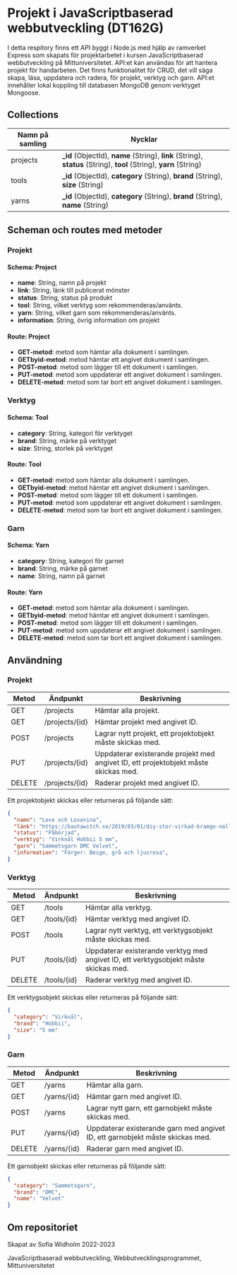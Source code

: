 # Projekt i JavaScriptbaserad webbutveckling (DT162G)
I detta respitory finns ett API byggt i Node.js med hjälp av ramverket Express som skapats för projektarbetet i kursen JavaScriptbaserad webbutveckling på Mittuniversitetet. API:et kan användas för att hantera projekt för handarbeten. Det finns funktionalitet för CRUD, det vill säga skapa, läsa, uppdatera och radera, för projekt, verktyg och garn. API:et innehåller lokal koppling till databasen MongoDB genom verktyget Mongoose.

## Collections

| Namn på samling| Nycklar |
| ----------- | ----------- |
| projects | **_id** (ObjectId), **name** (String), **link** (String), **status** (String), **tool** (String), **yarn** (String)|
| tools | **_id** (ObjectId), **category** (String), **brand** (String), **size** (String)|
| yarns | **_id** (ObjectId), **category** (String), **brand** (String), **name** (String)|


## Scheman och routes med metoder

### Projekt
#### Schema: Project
- **name**: String, namn på projekt
- **link**: String, länk till publicerat mönster
- **status**: String, status på produkt
- **tool**: String, vilket verktyg som rekommenderas/använts.
- **yarn**: String, vilket garn som rekommenderas/använts.
- **information**: String, övrig information om projekt

#### Route: Project
- **GET-metod**: metod som hämtar alla dokument i samlingen.
- **GETbyid-metod**: metod hämtar ett angivet dokument i samlingen.
- **POST-metod**: metod som lägger till ett dokument i samlingen.
- **PUT-metod**: metod som uppdaterar ett angivet dokument i samlingen.
- **DELETE-metod**: metod som tar bort ett angivet dokument i samlingen.


### Verktyg
#### Schema: Tool
- **category**: String, kategori för verktyget
- **brand**: String,  märke på verktyget
- **size**: String, storlek på verktyget

#### Route: Tool
- **GET-metod**: metod som hämtar alla dokument i samlingen.
- **GETbyid-metod**: metod hämtar ett angivet dokument i samlingen.
- **POST-metod**: metod som lägger till ett dokument i samlingen.
- **PUT-metod**: metod som uppdaterar ett angivet dokument i samlingen.
- **DELETE-metod**: metod som tar bort ett angivet dokument i samlingen.

### Garn
#### Schema: Yarn
- **category**: String, kategori för garnet
- **brand**: String,  märke på garnet
- **name**: String, namn på garnet

#### Route: Yarn
- **GET-metod**: metod som hämtar alla dokument i samlingen.
- **GETbyid-metod**: metod hämtar ett angivet dokument i samlingen.
- **POST-metod**: metod som lägger till ett dokument i samlingen.
- **PUT-metod**: metod som uppdaterar ett angivet dokument i samlingen.
- **DELETE-metod**: metod som tar bort ett angivet dokument i samlingen.

## Användning

### Projekt
| Metod | Ändpunkt | Beskrivning |
| ----------- | ----------- | ----------- |
| GET | /projects | Hämtar alla projekt. |
| GET | /projects/{id} | Hämtar projekt med angivet ID. |
| POST | /projects | Lagrar nytt projekt, ett projektobjekt måste skickas med. |
| PUT | /projects/{id} | Uppdaterar existerande projekt med angivet ID, ett projektobjekt måste skickas med. |
| DELETE | /projects/{id} | Raderar projekt med angivet ID. |

Ett projektobjekt skickas eller returneras på följande sätt:

```json
{
  "namn": "Love och Lovenina",
  "länk": "https://bautawitch.se/2019/03/01/diy-stor-virkad-kramgo-nalle-och-kanin/",
  "status": "Påbörjad",
  "verktyg": "Virknål Hobbii 5 mm",
  "garn": "Sammetsgarn DMC Velvet",
  "information": "Färger: Beige, grå och ljusrosa",
}
```
### Verktyg
| Metod | Ändpunkt | Beskrivning |
| ----------- | ----------- | ----------- |
| GET | /tools | Hämtar alla verktyg. |
| GET | /tools/{id} | Hämtar verktyg med angivet ID. |
| POST | /tools | Lagrar nytt verktyg, ett verktygsobjekt måste skickas med. |
| PUT | /tools/{id} | Uppdaterar existerande verktyg med angivet ID, ett verktygsobjekt måste skickas med. |
| DELETE | /tools/{id} | Raderar verktyg med angivet ID. |

Ett verktygsobjekt skickas eller returneras på följande sätt:

```json
{
  "category": "Virknål",
  "brand": "Hobbii",
  "size": "5 mm"
}
```

### Garn
| Metod | Ändpunkt | Beskrivning |
| ----------- | ----------- | ----------- |
| GET | /yarns | Hämtar alla garn. |
| GET | /yarns/{id} | Hämtar garn med angivet ID. |
| POST | /yarns | Lagrar nytt garn, ett garnobjekt måste skickas med. |
| PUT | /yarns/{id} | Uppdaterar existerande garn med angivet ID, ett garnobjekt måste skickas med. |
| DELETE | /yarns/{id} | Raderar garn med angivet ID. |

Ett garnobjekt skickas eller returneras på följande sätt:

```json
{
  "category": "Sammetsgarn",
  "brand": "DMC",
  "name": "Velvet"
}
```

## Om repositoriet
Skapat av Sofia Widholm 2022-2023

JavaScriptbaserad webbutveckling, Webbutvecklingsprogrammet, Mittuniversitetet
